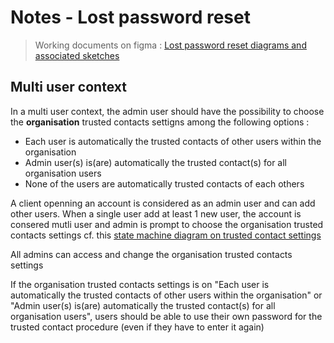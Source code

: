 # Notes - Lost password reset

> Working documents on figma : [Lost password reset diagrams and associated sketches](https://www.figma.com/file/G7Fm7WiOecw3n7MScbtSL9/Lost-password-reset?node-id=0%3A1)

## Multi user context 
In a multi user context, the admin user should have the possibility to choose the **organisation** trusted contacts settigns among the following options : 
- Each user is automatically the trusted contacts of other users within the organisation
- Admin user(s) is(are) automatically the trusted contact(s) for all organisation users
- None of the users are automatically trusted contacts of each others

A client openning an account is considered as an admin user and can add other users. When a single user add at least 1 new user, the account is consered mutli user and admin is prompt to choose the organisation trusted contacts settings
cf. this [state machine diagram on trusted contact settings](https://www.figma.com/file/G7Fm7WiOecw3n7MScbtSL9/Lost-password-reset?node-id=74%3A1059)

All admins can access and change the organisation trusted contacts settings

If the organisation trusted contacts settings is on "Each user is automatically the trusted contacts of other users within the organisation" or "Admin user(s) is(are) automatically the trusted contact(s) for all organisation users", users should be able to use their own password for the trusted contact procedure (even if they have to enter it again)
